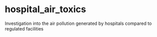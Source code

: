 # hospital_air_toxics
Investigation into the air pollution generated by hospitals compared to regulated facilities 
